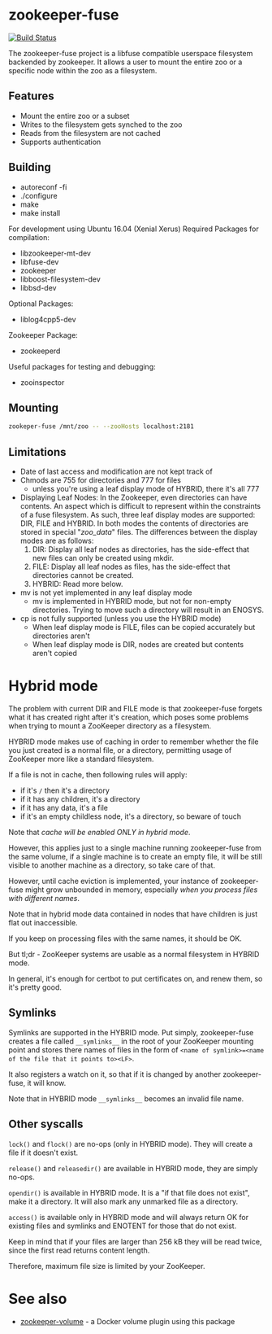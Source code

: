 zookeeper-fuse
==============
[![Build Status](https://travis-ci.com/smok-serwis/zookeeper-fuse.svg)](https://travis-ci.com/smok-serwis/zookeeper-fuse)

The zookeeper-fuse project is a libfuse compatible userspace filesystem backended by zookeeper. It allows a user to mount the entire zoo or a specific node within the zoo as a filesystem.


Features
--------

  * Mount the entire zoo or a subset
  * Writes to the filesystem gets synched to the zoo
  * Reads from the filesystem are not cached
  * Supports authentication

Building
--------

* autoreconf -fi
* ./configure
* make
* make install

For development using Ubuntu 16.04 (Xenial Xerus)
Required Packages for compilation:
 - libzookeeper-mt-dev
 - libfuse-dev
 - zookeeper
 - libboost-filesystem-dev
 - libbsd-dev

Optional Packages:
 - liblog4cpp5-dev

Zookeeper Package:
 - zookeeperd

Useful packages for testing and debugging:
 - zooinspector


Mounting
--------

```bash
zookeper-fuse /mnt/zoo -- --zooHosts localhost:2181
```

Limitations
-----------
* Date of last access and modification are not kept track of
* Chmods are 755 for directories and 777 for files
    * unless you're using a leaf display mode of HYBRID, there it's all 777
* Displaying Leaf Nodes: In the Zookeeper, even directories can have contents. An aspect which is difficult to represent within the constraints of a fuse filesystem. As such, three leaf display modes are supported: DIR, FILE and HYBRID. In both modes the contents of directories are stored in special "_zoo_data_" files. The differences between the display modes are as follows:
    1. DIR: Display all leaf nodes as directories, has the side-effect that new files can only be created using mkdir.
    2. FILE: Display all leaf nodes as files, has the side-effect that directories cannot be created.
    3. HYBRID: Read more below.
* mv is not yet implemented in any leaf display mode
    * mv is implemented in HYBRID mode, but not for non-empty directories.
      Trying to move such a directory will result in an ENOSYS.
* cp is not fully supported (unless you use the HYBRID mode)
    * When leaf display mode is FILE, files can be copied accurately but directories aren't
    * When leaf display mode is DIR, nodes are created but contents aren't copied

Hybrid mode
===========

The problem with current DIR and FILE mode is that zookeeper-fuse forgets what it has created
right after it's creation, which poses some problems when trying to mount a ZooKeeper directory
as a filesystem.

HYBRID mode makes use of caching in order to remember whether the file you just
created is a normal file, or a directory, permitting usage of ZooKeeper more like a standard filesystem.

If a file is not in cache, then following rules will apply:

* if it's `/` then it's a directory
* if it has any children, it's a directory
* if it has any data, it's a file
* if it's an empty childless node, it's a directory, so beware of touch

Note that *cache will be enabled ONLY in hybrid mode*.

However, this applies just to a single machine running zookeeper-fuse from the same volume, if a single machine is
to create an empty file, it will be still visible to another machine as a directory, so take care of that.

However, until cache eviction is implemented, your instance of zookeeper-fuse might grow unbounded in memory,
especially *when you process files with different names*.

Note that in hybrid mode data contained in nodes that have children is just flat out inaccessible.

If you keep on processing files with the same names, it should be OK.

But tl;dr - ZooKeeper systems are usable as a normal filesystem in HYBRID mode.

In general, it's enough for certbot to put certificates on, and renew them, so it's pretty good.

Symlinks
--------

Symlinks are supported in the HYBRID mode. Put simply, zookeeper-fuse creates a file
called `__symlinks__` in the root of your ZooKeeper mounting point and stores there
names of files in the form of `<name of symlink>=<name of the file that it points to><LF>`.

It also registers a watch on it, so that if it is changed by another zookeeper-fuse, 
it will know.

Note that in HYBRID mode `__symlinks__` becomes an invalid file name.

Other syscalls
--------------

`lock()` and `flock()` are no-ops (only in HYBRID mode).
They will create a file if it doesn't exist.

`release()` and `releasedir()` are available in HYBRID mode, they are simply no-ops.

`opendir()` is available in HYBRID mode. It is a "if that file does not exist",
make it a directory. It will also mark any unmarked file as a directory.

`access()` is available only in HYBRID mode and will always return OK for existing
files and symlinks and ENOTENT for those that do not exist.

Keep in mind that if your files are larger than 256 kB they will be 
read twice, since the first read returns content length.

Therefore, maximum file size is limited by your ZooKeeper.

See also
========

* [zookeeper-volume](https://github.com/smok-serwis/zookeeper-volume) - a Docker volume plugin
    using this package
